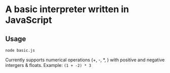 # A basic interpreter written in JavaScript

## Usage
`node basic.js`

Currently supports numerical operations (+, -, *, \) with positive and negative intergers & floats.
Example: `(1 + -2) * 3`
